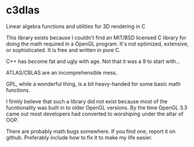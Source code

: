 # c3dlas
Linear algebra functions and utilities for 3D rendering in C


This library exists because I couldn't find an MIT/BSD licensed C library for doing the math required in a OpenGL program. It's not optimized, extensive, or sophisticated. It is free and written in pure C.

C++ has become fat and ugly with age. Not that it was a 9 to start with...

ATLAS/CBLAS are an incomprehensible mess.

GPL, while a wonderful thing, is a bit heavy-handed for some basic math functions.

I firmly believe that such a library did not exist because most of the fucntionality was built in to older OpenGL versions. By the time OpenGL 3.3 came out most developers had converted to worshiping under the altar of OOP.



There are probably math bugs somewhere. If you find one, report it on github. Preferably include how to fix it to make my life easier.


